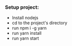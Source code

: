 ### Setup project:

- Install nodejs
- cd to the project's directory
- run npm i -g yarn
- run yarn install
- run yarn start
